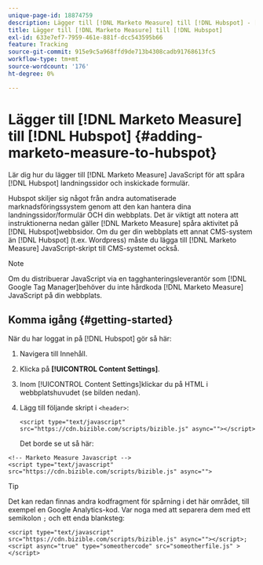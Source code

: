 ```yaml
---
unique-page-id: 18874759
description: Lägger till [!DNL Marketo Measure] till [!DNL Hubspot] - [!DNL Marketo Measure]
title: Lägger till [!DNL Marketo Measure] till [!DNL Hubspot]
exl-id: 633e7ef7-7959-461e-881f-dcc543595b66
feature: Tracking
source-git-commit: 915e9c5a968ffd9de713b4308cadb91768613fc5
workflow-type: tm+mt
source-wordcount: '176'
ht-degree: 0%

---
```


# Lägger till [!DNL Marketo Measure] till [!DNL Hubspot] {#adding-marketo-measure-to-hubspot}

Lär dig hur du lägger till [!DNL Marketo Measure] JavaScript för att spåra [!DNL Hubspot] landningssidor och inskickade formulär.

Hubspot skiljer sig något från andra automatiserade marknadsföringssystem genom att den kan hantera dina landningssidor/formulär OCH din webbplats. Det är viktigt att notera att instruktionerna nedan gäller [!DNL Marketo Measure] spåra aktivitet på [!DNL Hubspot]webbsidor. Om du ger din webbplats ett annat CMS-system än [!DNL Hubspot] (t.ex. Wordpress) måste du lägga till [!DNL Marketo Measure] JavaScript-skript till CMS-systemet också.

>[!NOTE]
>
>Om du distribuerar JavaScript via en tagghanteringsleverantör som [!DNL Google Tag Manager]behöver du inte hårdkoda [!DNL Marketo Measure] JavaScript på din webbplats.

## Komma igång {#getting-started}

När du har loggat in på [!DNL Hubspot] gör så här:

1. Navigera till Innehåll.

1. Klicka på **[!UICONTROL Content Settings]**.

1. Inom [!UICONTROL Content Settings]klickar du på HTML i webbplatshuvudet (se bilden nedan).

1. Lägg till följande skript i `<header>`:

   `<script type="text/javascript" src="https://cdn.bizible.com/scripts/bizible.js" async=""></script>`

   Det borde se ut så här:

```text
<!-- Marketo Measure Javascript -->
<script type="text/javascript" src="https://cdn.bizible.com/scripts/bizible.js" async="">
```

>[!TIP]
>
>Det kan redan finnas andra kodfragment för spårning i det här området, till exempel en Google Analytics-kod. Var noga med att separera dem med ett semikolon `;` och ett enda blanksteg:
>
>`<script type="text/javascript" src="https://cdn.bizible.com/scripts/bizible.js" async=""></script>; <script async="true" type="someothercode" src="someotherfile.js" ></script>`
